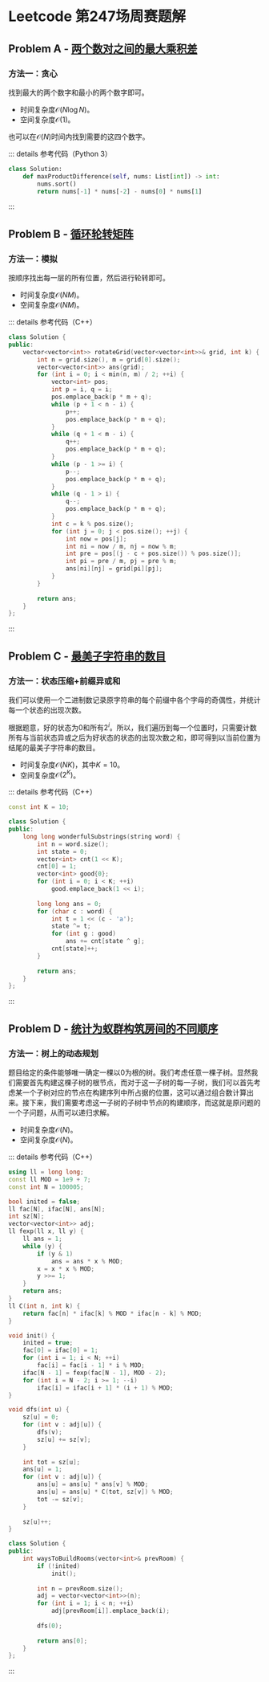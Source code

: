 # Leetcode 第247场周赛题解

## Problem A - [两个数对之间的最大乘积差](https://leetcode-cn.com/problems/maximum-product-difference-between-two-pairs/)

### 方法一：贪心

找到最大的两个数字和最小的两个数字即可。

- 时间复杂度$\mathcal{O}(N\log N)$。
- 空间复杂度$\mathcal{O}(1)$。

也可以在$\mathcal{O}(N)$时间内找到需要的这四个数字。

::: details 参考代码（Python 3）

```python
class Solution:
    def maxProductDifference(self, nums: List[int]) -> int:
        nums.sort()
        return nums[-1] * nums[-2] - nums[0] * nums[1]
```

:::

## Problem B - [循环轮转矩阵](https://leetcode-cn.com/problems/cyclically-rotating-a-grid/)

### 方法一：模拟

按顺序找出每一层的所有位置，然后进行轮转即可。

- 时间复杂度$\mathcal{O}(NM)$。
- 空间复杂度$\mathcal{O}(NM)$。

::: details 参考代码（C++）

```cpp
class Solution {
public:
    vector<vector<int>> rotateGrid(vector<vector<int>>& grid, int k) {
        int n = grid.size(), m = grid[0].size();
        vector<vector<int>> ans(grid);
        for (int i = 0; i < min(n, m) / 2; ++i) {
            vector<int> pos;
            int p = i, q = i;
            pos.emplace_back(p * m + q);
            while (p + 1 < n - i) {
                p++;
                pos.emplace_back(p * m + q);
            }
            while (q + 1 < m - i) {
                q++;
                pos.emplace_back(p * m + q);
            }
            while (p - 1 >= i) {
                p--;
                pos.emplace_back(p * m + q);
            }
            while (q - 1 > i) {
                q--;
                pos.emplace_back(p * m + q);
            }
            int c = k % pos.size();
            for (int j = 0; j < pos.size(); ++j) {
                int now = pos[j];
                int ni = now / m, nj = now % m;
                int pre = pos[(j - c + pos.size()) % pos.size()];
                int pi = pre / m, pj = pre % m;
                ans[ni][nj] = grid[pi][pj];
            }
        }
        
        return ans;
    }
};
```

:::

## Problem C - [最美子字符串的数目](https://leetcode-cn.com/problems/number-of-wonderful-substrings/)

### 方法一：状态压缩+前缀异或和

我们可以使用一个二进制数记录原字符串的每个前缀中各个字母的奇偶性，并统计每一个状态的出现次数。

根据题意，好的状态为$0$和所有$2^i$。所以，我们遍历到每一个位置时，只需要计数所有与当前状态异或之后为好状态的状态的出现次数之和，即可得到以当前位置为结尾的最美子字符串的数目。

- 时间复杂度$\mathcal{O}(NK)$，其中$K=10$。
- 空间复杂度$\mathcal{O}(2^K)$。

::: details 参考代码（C++）

```cpp
const int K = 10;

class Solution {
public:
    long long wonderfulSubstrings(string word) {
        int n = word.size();
        int state = 0;
        vector<int> cnt(1 << K);
        cnt[0] = 1;
        vector<int> good{0};
        for (int i = 0; i < K; ++i)
            good.emplace_back(1 << i);
        
        long long ans = 0;
        for (char c : word) {
            int t = 1 << (c - 'a');
            state ^= t;
            for (int g : good)
                ans += cnt[state ^ g];
            cnt[state]++;
        }
        
        return ans;
    }
};
```

:::

## Problem D - [统计为蚁群构筑房间的不同顺序](https://leetcode-cn.com/problems/count-ways-to-build-rooms-in-an-ant-colony/)

### 方法一：树上的动态规划

题目给定的条件能够唯一确定一棵以$0$为根的树。我们考虑任意一棵子树。显然我们需要首先构建这棵子树的根节点，而对于这一子树的每一子树，我们可以首先考虑某一个子树对应的节点在构建序列中所占据的位置，这可以通过组合数计算出来。接下来，我们需要考虑这一子树的子树中节点的构建顺序，而这就是原问题的一个子问题，从而可以递归求解。

- 时间复杂度$\mathcal{O}(N)$。
- 空间复杂度$\mathcal{O}(N)$。

::: details 参考代码（C++）

```cpp
using ll = long long;
const ll MOD = 1e9 + 7;
const int N = 100005;

bool inited = false;
ll fac[N], ifac[N], ans[N];
int sz[N];
vector<vector<int>> adj;
ll fexp(ll x, ll y) {
    ll ans = 1;
    while (y) {
        if (y & 1)
            ans = ans * x % MOD;
        x = x * x % MOD;
        y >>= 1;
    }
    return ans;
}
ll C(int n, int k) {
    return fac[n] * ifac[k] % MOD * ifac[n - k] % MOD;
}

void init() {
    inited = true;
    fac[0] = ifac[0] = 1;
    for (int i = 1; i < N; ++i)
        fac[i] = fac[i - 1] * i % MOD;
    ifac[N - 1] = fexp(fac[N - 1], MOD - 2);
    for (int i = N - 2; i >= 1; --i)
        ifac[i] = ifac[i + 1] * (i + 1) % MOD;
}

void dfs(int u) {
    sz[u] = 0;
    for (int v : adj[u]) {
        dfs(v);
        sz[u] += sz[v];
    }
    
    int tot = sz[u];
    ans[u] = 1;
    for (int v : adj[u]) {
        ans[u] = ans[u] * ans[v] % MOD;
        ans[u] = ans[u] * C(tot, sz[v]) % MOD;
        tot -= sz[v];
    }
    
    sz[u]++;
}

class Solution {
public:
    int waysToBuildRooms(vector<int>& prevRoom) {
        if (!inited)
            init();
        
        int n = prevRoom.size();
        adj = vector<vector<int>>(n);
        for (int i = 1; i < n; ++i)
            adj[prevRoom[i]].emplace_back(i);
        
        dfs(0);
        
        return ans[0];
    }
};
```

:::

<Utterances />
